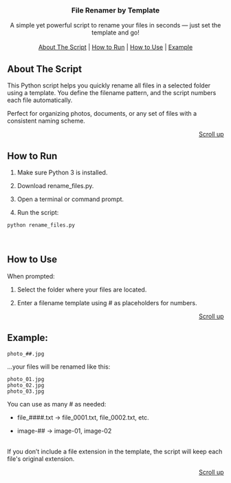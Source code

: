 <a name="top"></a>

<div align="center">
  <h3 align="center"> File Renamer by Template</h3>

  <p align="center">
   A simple yet powerful script to rename your files in seconds — just set the template and go!
    <br />
    <br />
    <a href="#about-the-script">About The Script</a>  |
    <a href="#how-to-run">How to Run</a>  |
    <a href="#how-to-use">How to Use</a> |
    <a href= "#example">Example</a>
  </p>
</div>

<!-- ABOUT THE PROJECT -->
## About The Script

This Python script helps you quickly rename all files in a selected folder using a template. 
You define the filename pattern, and the script numbers each file automatically.

Perfect for organizing photos, documents, or any set of files with a consistent naming scheme.

<p align="right"><a href="#top">Scroll up</a>

<!-- GETTING STARTED -->
## How to Run

1. Make sure Python 3 is installed.

2. Download rename_files.py.

3. Open a terminal or command prompt.

4. Run the script:

```
python rename_files.py
```

<br />

##  How to Use

When prompted:

  1. Select the folder where your files are located.

  2. Enter a filename template using # as placeholders for numbers.

<p align="right"><a href="#top">Scroll up</a>

## Example:

  ```
  photo_##.jpg
  ```
...your files will be renamed like this:

  ```
  photo_01.jpg  
  photo_02.jpg  
  photo_03.jpg  
  ```
You can use as many # as needed:

* file_####.txt → file_0001.txt, file_0002.txt, etc.

* image-## → image-01, image-02

<br />
If you don’t include a file extension in the template, the script will keep each file's original extension.

<p align="right"><a href="#top">Scroll up</a>

